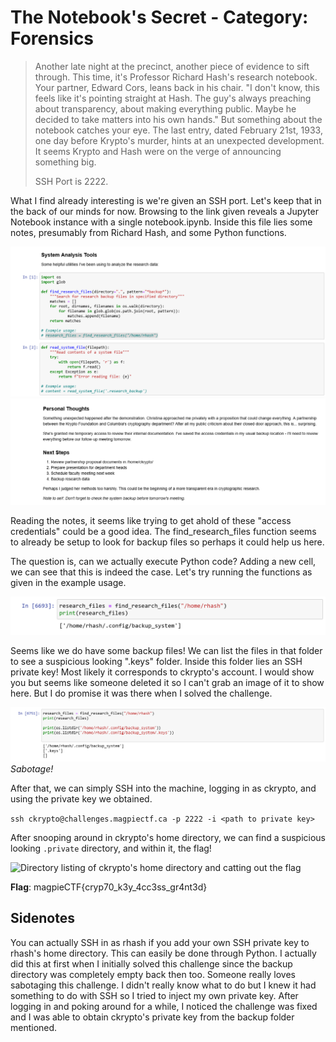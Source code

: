 # The Notebook's Secret - Category: Forensics

>Another late night at the precinct, another piece of evidence to sift through. This time, it's Professor Richard Hash's research notebook. Your partner, Edward Cors, leans back in his chair. "I don't know, this feels like it's pointing straight at Hash. The guy's always preaching about transparency, about making everything public. Maybe he decided to take matters into his own hands." But something about the notebook catches your eye. The last entry, dated February 21st, 1933, one day before Krypto's murder, hints at an unexpected development. It seems Krypto and Hash were on the verge of announcing something big.
>
>SSH Port is 2222.

What I find already interesting is we're given an SSH port. Let's keep that in the back of our minds for now. Browsing to the link given reveals a Jupyter Notebook instance with a single notebook.ipynb. Inside this file lies some notes, presumably from Richard Hash, and some Python functions.

![Interesting Functions](img/JupyterNotebook_functions.png)
![Hash's Notes](img/JupyterNotebook_Hash_Notes.png)

Reading the notes, it seems like trying to get ahold of these "access credentials" could be a good idea. The find_research_files function seems to already be setup to look for backup files so perhaps it could help us here.

The question is, can we actually execute Python code? Adding a new cell, we can see that this is indeed the case. Let's try running the functions as given in the example usage.

![find_research_files function output](img/JupyterNotebook_find_research_files.png)

Seems like we do have some backup files! We can list the files in that folder to see a suspicious looking ".keys" folder. Inside this folder lies an SSH private key! Most likely it corresponds to ckrypto's account. I would show you but seems like someone deleted it so I can't grab an image of it to show here. But I do promise it was there when I solved the challenge.

![Directory listing of the empty backup folder](img/JupyterNotebook_sabotaged.png)
*Sabotage!*

After that, we can simply SSH into the machine, logging in as ckrypto, and using the private key we obtained.

```ssh ckrypto@challenges.magpiectf.ca -p 2222 -i <path to private key>```

After snooping around in ckrypto's home directory, we can find a suspicious looking ```.private``` directory, and within it, the flag!

![Directory listing of ckrypto's home directory and catting out the flag](img/ssh_ckrypto.png)

**Flag**: magpieCTF{cryp70_k3y_4cc3ss_gr4nt3d}

## Sidenotes
You can actually SSH in as rhash if you add your own SSH private key to rhash's home directory. This can easily be done through Python. I actually did this at first when I initially solved this challenge since the backup directory was completely empty back then too. Someone really loves sabotaging this challenge. I didn't really know what to do but I knew it had something to do with SSH so I tried to inject my own private key. After logging in and poking around for a while, I noticed the challenge was fixed and I was able to obtain ckrypto's private key from the backup folder mentioned.
